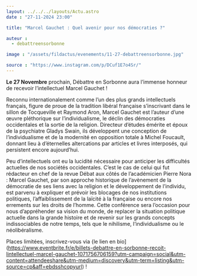 ```yaml
---
layout: ../../../layouts/Actu.astro
date : "27-11-2024 23:00"

title: "Marcel Gauchet : Quel avenir pour nos démocraties ?"

auteur :
  - debattreensorbonne

image : "/assets/fildactus/evenements/11-27-debattreensorbonne.jpg"

source : "https://www.instagram.com/p/DCuf1E7o4Sr/"
---
```


__Le 27 Novembre__ prochain, Débattre en Sorbonne aura l’immense honneur de recevoir l’intellectuel Marcel Gauchet !

Reconnu internationalement comme l’un des plus grands intellectuels français, figure de proue de la tradition libéral française s’inscrivant dans le sillon de Tocqueville et Raymond Aron, Marcel Gauchet est l’auteur d’une œuvre pléthorique sur l’individualisme, le déclin des démocraties occidentales et la sortie de la religion. Directeur d’études émérite et époux de la psychiatre Gladys Swain, ils développent une conception de l’individualisme et de la modernité en opposition totale à Michel Foucault, donnant lieu à d’éternelles altercations par articles et livres interposés, qui persistent encore aujourd’hui.

Peu d’intellectuels ont eu la lucidité nécessaire pour anticiper les difficultés actuelles de nos sociétés occidentales. C’est le cas de celui qui fut rédacteur en chef de la revue Débat aux côtés de l’académicien Pierre Nora : Marcel Gauchet, par son approche historique de l’avènement de la démocratie de ses liens avec la religion et le développement de l’individu, est parvenu à expliquer et prévoir les blocages de nos institutions politiques, l’affaiblissement de la laïcité à la française ou encore nos errements sur les droits de l’homme. Cette conférence sera l’occasion pour nous d’appréhender sa vision du monde, de replacer la situation politique actuelle dans la grande histoire et de revenir sur les grands concepts indissociables de notre temps, tels que le nihilisme, l’individualisme ou le néolibéralisme.

Places limitées, inscrivez-vous via {le lien en bio](https://www.eventbrite.fr/e/billets-debattre-en-sorbonne-recoit-lintellectuel-marcel-gauchet-1071756706159?utm-campaign=social&utm-content=attendeeshare&utm-medium=discovery&utm-term=listing&utm-source=cp&aff=ebdsshcopyurl) !